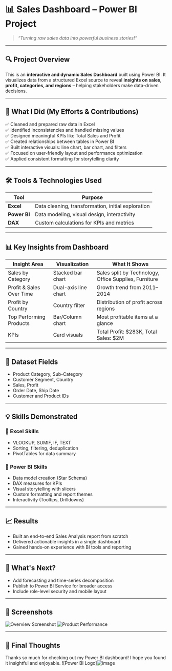 # 📊 Sales Dashboard – Power BI Project

> _“Turning raw sales data into powerful business stories!”_
---
## 🔍 Project Overview

This is an **interactive and dynamic Sales Dashboard** built using Power BI. It visualizes data from a structured Excel source to reveal **insights on sales, profit, categories, and regions** – helping stakeholders make data-driven decisions.

---

## 🧠 What I Did (My Efforts & Contributions)

✅ Cleaned and prepared raw data in Excel  
✅ Identified inconsistencies and handled missing values  
✅ Designed meaningful KPIs like Total Sales and Profit  
✅ Created relationships between tables in Power BI  
✅ Built interactive visuals: line chart, bar chart, and filters  
✅ Focused on user-friendly layout and performance optimization  
✅ Applied consistent formatting for storytelling clarity  

---

## 🛠️ Tools & Technologies Used

| Tool        | Purpose |
|-------------|---------|
| **Excel**   | Data cleaning, transformation, initial exploration |
| **Power BI**| Data modeling, visual design, interactivity |
| **DAX**     | Custom calculations for KPIs and metrics |

---

## 📊 Key Insights from Dashboard

| Insight Area            | Visualization         | What It Shows |
|-------------------------|-----------------------|----------------|
| Sales by Category       | Stacked bar chart     | Sales split by Technology, Office Supplies, Furniture |
| Profit & Sales Over Time| Dual-axis line chart  | Growth trend from 2011–2014 |
| Profit by Country       | Country filter        | Distribution of profit across regions |
| Top Performing Products | Bar/Column chart      | Most profitable items at a glance |
| KPIs                   | Card visuals          | Total Profit: $283K, Total Sales: $2M |

---

## 📁 Dataset Fields

- Product Category, Sub-Category  
- Customer Segment, Country  
- Sales, Profit  
- Order Date, Ship Date  
- Customer and Product IDs  

---

## 💡 Skills Demonstrated

### 📌 Excel Skills
- VLOOKUP, SUMIF, IF, TEXT
- Sorting, filtering, deduplication
- PivotTables for data summary

### 📌 Power BI Skills
- Data model creation (Star Schema)
- DAX measures for KPIs
- Visual storytelling with slicers
- Custom formatting and report themes
- Interactivity (Tooltips, Drilldowns)

---

## 📈 Results

- Built an end-to-end Sales Analysis report from scratch
- Delivered actionable insights in a single dashboard
- Gained hands-on experience with BI tools and reporting

---

## 🚀 What's Next?

- Add forecasting and time-series decomposition  
- Publish to Power BI Service for broader access  
- Include role-level security and mobile layout

---

## 📎 Screenshots

![Overview Screenshot](https://github.com/user-attachments/assets/5a66e3aa-6c18-4713-a198-bc9aa2212ae3)
![Product Performance](https://github.com/user-attachments/assets/85f0c41b-ef8d-4a01-b716-3bd847969247)

---

## 🙌 Final Thoughts

Thanks so much for checking out my Power BI dashboard! I hope you found it insightful and enjoyable.
![Power BI Logo]![image](https://github.com/user-attachments/assets/97c0d3c2-59f7-4330-b53f-8cde46fa078f)


